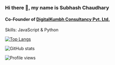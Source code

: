 ### Hi there 👋, my name is Subhash Chaudhary
#### Co-Founder of [DigitalKumbh Consultancy Pvt. Ltd.](https://digitalkumbh.in)

Skills: JavaScript & Python





[![Top Langs](https://github-readme-stats.vercel.app/api/top-langs/?username=aslisubhash)](https://github.com/anuraghazra/github-readme-stats)

![GitHub stats](https://github-readme-stats.vercel.app/api?username=aslisubhash&show_icons=true)  

![Profile views](https://gpvc.arturio.dev/aslisubhash)  
